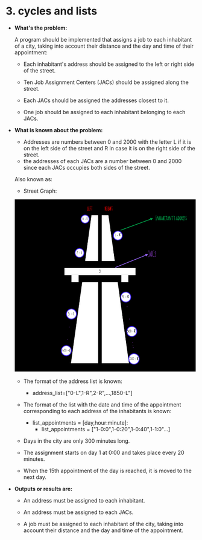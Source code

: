 # 3. cycles and lists

- **What's the problem:**

   A program should be implemented that assigns a job to each inhabitant of a city, taking into account their distance and the day and time of their appointment:

   - Each inhabitant's address should be assigned to the left or right side of the street.

   - Ten Job Assignment Centers (JACs) should be assigned along the street.

   - Each JACs should be assigned the addresses closest to it.

   - One job should be assigned to each inhabitant belonging to each JACs.

- **What is known about the problem:**

   - Addresses are numbers between 0 and 2000 with the letter L if it is on the left side of the street and R in case it is on the right side of the street.
   - the addresses of each JACs are a number between 0 and 2000 since each JACs occupies both sides of the street.

   Also known as:

   - Street Graph:

   ![Figure](media/Figure.png)

   - The format of the address list is known:
      - address_list=["0-L",1-R",2-R",...,1850-L"]

   - The format of the list with the date and time of the appointment corresponding to each address of the inhabitants is known:
      -  list_appointments = [day,hour:minute]:
         - list_appointments = ["1-0:0",1-0:20",1-0:40",1-1:0"...]

   - Days in the city are only 300 minutes long.

   - The assignment starts on day 1 at 0:00 and takes place every 20 minutes.

   - When the 15th appointment of the day is reached, it is moved to the next day.

- **Outputs or results are:**

   - An address must be assigned to each inhabitant.

   - An address must be assigned to each JACs.

   - A job must be assigned to each inhabitant of the city, taking into account their distance and the day and time of the appointment.
